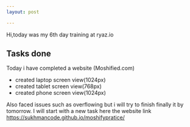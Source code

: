 ```yaml
---
layout: post

---
```

Hi,today was my 6th day training at ryaz.io 
## Tasks done
Today i have completed a website (Moshified.com) 
* created laptop screen view(1024px)
* created tablet screen view(768px)
* created phone screen view(1024px)

Also faced issues such as overflowing but i will try to finish finally it by tomorrow.
I will start with a new task
here the website link
https://sukhmancode.github.io/moshifypratice/
